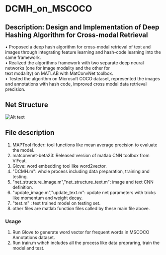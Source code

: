# DCMH_on_MSCOCO
## Description: Design and Implementation of Deep Hashing Algorithm for Cross-modal Retrieval
• Proposed a deep hash algorithm for cross-modal retrieval of text and images through integrating feature learning and 
hash-code learning into the same framework.  
• Realized the algorithms framework with two separate deep neural networks (one for image modality and the other for                 
text modality) on MATLAB with MatConvNet toolbox.  
• Tested the algorithm on Microsoft COCO dataset, represented the images and annotations with hash code, improved 
cross modal data retrieval precision.  

## Net Structure
![Alt text](https://github.com/wxgsdy/DCMH_on_MSCOCO/blob/master/net_img/net_img.PNG)
## File description
1. MAPTool floder: tool functions like mean average precision to evaluate the model.
2. matconvnet-beta23: Released version of matlab CNN toolbox from VlFeat.
3. Glove: word embedding tool like word2vector.
4. "DCMH.m": whole process including data preparation, training and testing.
5. "net_structure_image.m","net_structure_text.m": image and text CNN definition.
6. "update_image.m","update_text.m": update net parameters with tricks like momentum and weight decay.
7. "test.m" : test trained model on testing set.
8. other files are matlab function files called by these main file above.  

### Usage
1. Run Glove to generate word vector for frequent words in MSCOCO Annotations dataset.
2. Run train.m wihch includes all the process like data prepraring, train the model and test.
